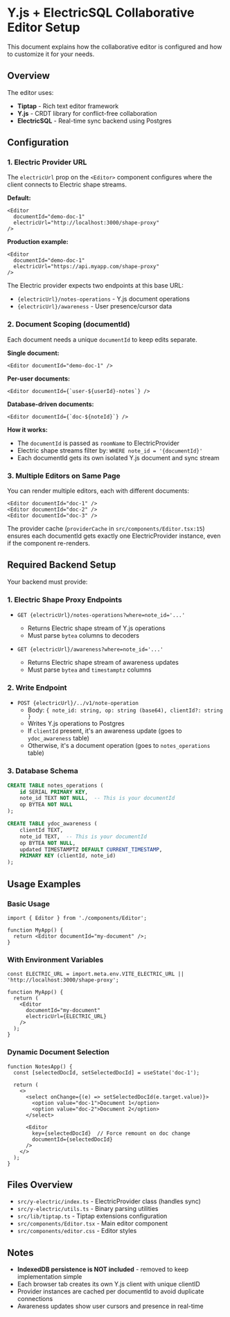 # Y.js + ElectricSQL Collaborative Editor Setup

This document explains how the collaborative editor is configured and how to customize it for your needs.

## Overview

The editor uses:
- **Tiptap** - Rich text editor framework
- **Y.js** - CRDT library for conflict-free collaboration
- **ElectricSQL** - Real-time sync backend using Postgres

## Configuration

### 1. Electric Provider URL

The `electricUrl` prop on the `<Editor>` component configures where the client connects to Electric shape streams.

**Default:**
```tsx
<Editor
  documentId="demo-doc-1"
  electricUrl="http://localhost:3000/shape-proxy"
/>
```

**Production example:**
```tsx
<Editor
  documentId="demo-doc-1"
  electricUrl="https://api.myapp.com/shape-proxy"
/>
```

The Electric provider expects two endpoints at this base URL:
- `{electricUrl}/notes-operations` - Y.js document operations
- `{electricUrl}/awareness` - User presence/cursor data

### 2. Document Scoping (documentId)

Each document needs a unique `documentId` to keep edits separate.

**Single document:**
```tsx
<Editor documentId="demo-doc-1" />
```

**Per-user documents:**
```tsx
<Editor documentId={`user-${userId}-notes`} />
```

**Database-driven documents:**
```tsx
<Editor documentId={`doc-${noteId}`} />
```

**How it works:**
- The `documentId` is passed as `roomName` to ElectricProvider
- Electric shape streams filter by: `WHERE note_id = '{documentId}'`
- Each documentId gets its own isolated Y.js document and sync stream

### 3. Multiple Editors on Same Page

You can render multiple editors, each with different documents:

```tsx
<Editor documentId="doc-1" />
<Editor documentId="doc-2" />
<Editor documentId="doc-3" />
```

The provider cache (`providerCache` in `src/components/Editor.tsx:15`) ensures each documentId gets exactly one ElectricProvider instance, even if the component re-renders.

## Required Backend Setup

Your backend must provide:

### 1. Electric Shape Proxy Endpoints

- `GET {electricUrl}/notes-operations?where=note_id='...'`
  - Returns Electric shape stream of Y.js operations
  - Must parse `bytea` columns to decoders

- `GET {electricUrl}/awareness?where=note_id='...'`
  - Returns Electric shape stream of awareness updates
  - Must parse `bytea` and `timestamptz` columns

### 2. Write Endpoint

- `POST {electricUrl}/../v1/note-operation`
  - Body: `{ note_id: string, op: string (base64), clientId?: string }`
  - Writes Y.js operations to Postgres
  - If `clientId` present, it's an awareness update (goes to `ydoc_awareness` table)
  - Otherwise, it's a document operation (goes to `notes_operations` table)

### 3. Database Schema

```sql
CREATE TABLE notes_operations (
    id SERIAL PRIMARY KEY,
    note_id TEXT NOT NULL,  -- This is your documentId
    op BYTEA NOT NULL
);

CREATE TABLE ydoc_awareness (
    clientId TEXT,
    note_id TEXT,  -- This is your documentId
    op BYTEA NOT NULL,
    updated TIMESTAMPTZ DEFAULT CURRENT_TIMESTAMP,
    PRIMARY KEY (clientId, note_id)
);
```

## Usage Examples

### Basic Usage

```tsx
import { Editor } from './components/Editor';

function MyApp() {
  return <Editor documentId="my-document" />;
}
```

### With Environment Variables

```tsx
const ELECTRIC_URL = import.meta.env.VITE_ELECTRIC_URL || 'http://localhost:3000/shape-proxy';

function MyApp() {
  return (
    <Editor
      documentId="my-document"
      electricUrl={ELECTRIC_URL}
    />
  );
}
```

### Dynamic Document Selection

```tsx
function NotesApp() {
  const [selectedDocId, setSelectedDocId] = useState('doc-1');

  return (
    <>
      <select onChange={(e) => setSelectedDocId(e.target.value)}>
        <option value="doc-1">Document 1</option>
        <option value="doc-2">Document 2</option>
      </select>

      <Editor
        key={selectedDocId}  // Force remount on doc change
        documentId={selectedDocId}
      />
    </>
  );
}
```

## Files Overview

- `src/y-electric/index.ts` - ElectricProvider class (handles sync)
- `src/y-electric/utils.ts` - Binary parsing utilities
- `src/lib/tiptap.ts` - Tiptap extensions configuration
- `src/components/Editor.tsx` - Main editor component
- `src/components/editor.css` - Editor styles

## Notes

- **IndexedDB persistence is NOT included** - removed to keep implementation simple
- Each browser tab creates its own Y.js client with unique clientID
- Provider instances are cached per documentId to avoid duplicate connections
- Awareness updates show user cursors and presence in real-time
